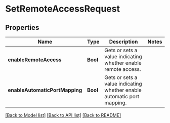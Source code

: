# SetRemoteAccessRequest

## Properties
Name | Type | Description | Notes
------------ | ------------- | ------------- | -------------
**enableRemoteAccess** | **Bool** | Gets or sets a value indicating whether enable remote access. | 
**enableAutomaticPortMapping** | **Bool** | Gets or sets a value indicating whether enable automatic port mapping. | 

[[Back to Model list]](../README.md#documentation-for-models) [[Back to API list]](../README.md#documentation-for-api-endpoints) [[Back to README]](../README.md)


